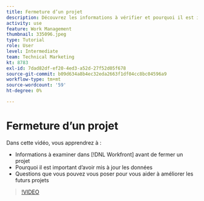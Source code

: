 ```yaml
---
title: Fermeture d’un projet
description: Découvrez les informations à vérifier et pourquoi il est important d’avoir des données mises à jour dans un projet avant de les fermer dans [!DNL  Workfront].
activity: use
feature: Work Management
thumbnail: 335096.jpeg
type: Tutorial
role: User
level: Intermediate
team: Technical Marketing
kt: 8783
exl-id: 7dad82df-ef20-4ed3-a52d-27f52d05f678
source-git-commit: b09d634a8b4ec32eda2663f1df04cc8bc04596a9
workflow-type: tm+mt
source-wordcount: '59'
ht-degree: 0%

---
```


# Fermeture d’un projet

Dans cette vidéo, vous apprendrez à :

* Informations à examiner dans [!DNL Workfront] avant de fermer un projet
* Pourquoi il est important d’avoir mis à jour les données
* Questions que vous pouvez vous poser pour vous aider à améliorer les futurs projets

>[!VIDEO](https://video.tv.adobe.com/v/335096/?quality=12)

<!---
learn more urls:
Update task status
Issue statuses
--->

